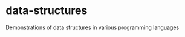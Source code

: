 data-structures
===============

Demonstrations of data structures in various programming languages
